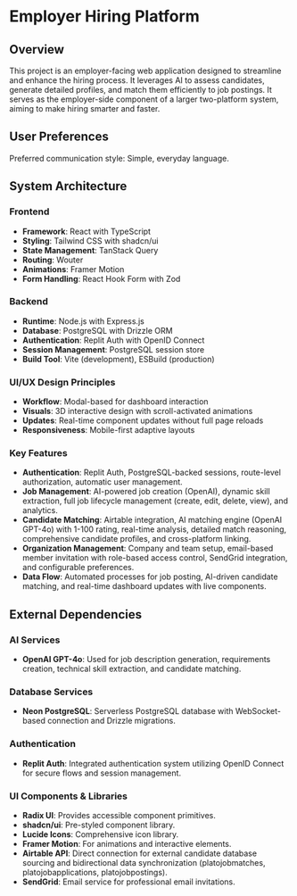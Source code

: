 # Employer Hiring Platform

## Overview
This project is an employer-facing web application designed to streamline and enhance the hiring process. It leverages AI to assess candidates, generate detailed profiles, and match them efficiently to job postings. It serves as the employer-side component of a larger two-platform system, aiming to make hiring smarter and faster.

## User Preferences
Preferred communication style: Simple, everyday language.

## System Architecture

### Frontend
- **Framework**: React with TypeScript
- **Styling**: Tailwind CSS with shadcn/ui
- **State Management**: TanStack Query
- **Routing**: Wouter
- **Animations**: Framer Motion
- **Form Handling**: React Hook Form with Zod

### Backend
- **Runtime**: Node.js with Express.js
- **Database**: PostgreSQL with Drizzle ORM
- **Authentication**: Replit Auth with OpenID Connect
- **Session Management**: PostgreSQL session store
- **Build Tool**: Vite (development), ESBuild (production)

### UI/UX Design Principles
- **Workflow**: Modal-based for dashboard interaction
- **Visuals**: 3D interactive design with scroll-activated animations
- **Updates**: Real-time component updates without full page reloads
- **Responsiveness**: Mobile-first adaptive layouts

### Key Features
- **Authentication**: Replit Auth, PostgreSQL-backed sessions, route-level authorization, automatic user management.
- **Job Management**: AI-powered job creation (OpenAI), dynamic skill extraction, full job lifecycle management (create, edit, delete, view), and analytics.
- **Candidate Matching**: Airtable integration, AI matching engine (OpenAI GPT-4o) with 1-100 rating, real-time analysis, detailed match reasoning, comprehensive candidate profiles, and cross-platform linking.
- **Organization Management**: Company and team setup, email-based member invitation with role-based access control, SendGrid integration, and configurable preferences.
- **Data Flow**: Automated processes for job posting, AI-driven candidate matching, and real-time dashboard updates with live components.

## External Dependencies

### AI Services
- **OpenAI GPT-4o**: Used for job description generation, requirements creation, technical skill extraction, and candidate matching.

### Database Services
- **Neon PostgreSQL**: Serverless PostgreSQL database with WebSocket-based connection and Drizzle migrations.

### Authentication
- **Replit Auth**: Integrated authentication system utilizing OpenID Connect for secure flows and session management.

### UI Components & Libraries
- **Radix UI**: Provides accessible component primitives.
- **shadcn/ui**: Pre-styled component library.
- **Lucide Icons**: Comprehensive icon library.
- **Framer Motion**: For animations and interactive elements.
- **Airtable API**: Direct connection for external candidate database sourcing and bidirectional data synchronization (platojobmatches, platojobapplications, platojobpostings).
- **SendGrid**: Email service for professional email invitations.